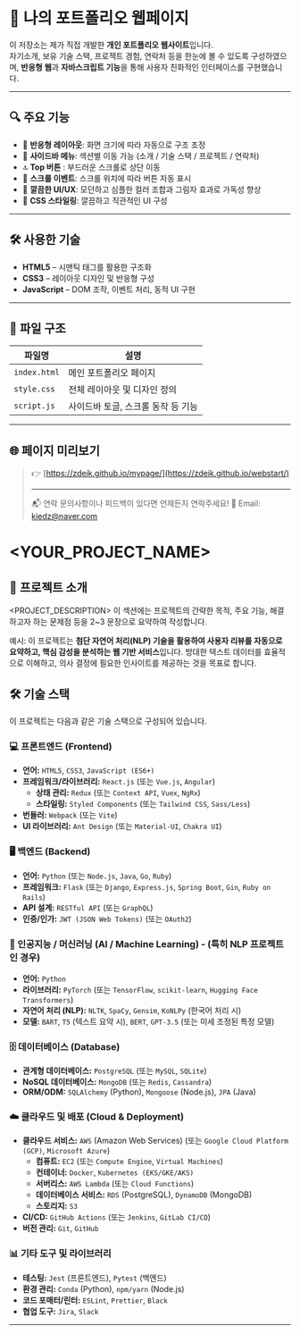 # 💼 나의 포트폴리오 웹페이지

이 저장소는 제가 직접 개발한 **개인 포트폴리오 웹사이트**입니다.  
자기소개, 보유 기술 스택, 프로젝트 경험, 연락처 등을 한눈에 볼 수 있도록 구성하였으며, **반응형 웹**과 **자바스크립트 기능**을 통해 사용자 친화적인 인터페이스를 구현했습니다.

---

## 🔍 주요 기능

- 📱 **반응형 레이아웃**: 화면 크기에 따라 자동으로 구조 조정
- 📂 **사이드바 메뉴**: 섹션별 이동 가능 (소개 / 기술 스택 / 프로젝트 / 연락처)
- 🔝 **Top 버튼** : 부드러운 스크롤로 상단 이동
- 📌 **스크롤 이벤트**: 스크롤 위치에 따라 버튼 자동 표시
- 🎨 **깔끔한 UI/UX**: 모던하고 심플한 컬러 조합과 그림자 효과로 가독성 향상
- 🎨 **CSS 스타일링**: 깔끔하고 직관적인 UI 구성

---

## 🛠 사용한 기술

- **HTML5** – 시맨틱 태그를 활용한 구조화
- **CSS3** – 레이아웃 디자인 및 반응형 구성
- **JavaScript** – DOM 조작, 이벤트 처리, 동적 UI 구현

---

## 📁 파일 구조

| 파일명         | 설명                                |
|----------------|-------------------------------------|
| `index.html`   | 메인 포트폴리오 페이지              |
| `style.css`    | 전체 레이아웃 및 디자인 정의        |
| `script.js`    | 사이드바 토글, 스크롤 동작 등 기능  |

---

## 🌐 페이지 미리보기

> 👉 [https://zdeik.github.io/mypage/](https://zdeik.github.io/webstart/)
>
> ---
>
> 📬 연락
문의사항이나 피드백이 있다면 언제든지 연락주세요!
📧 Email: kiedz@naver.com












# <YOUR_PROJECT_NAME>

## 🚀 프로젝트 소개

<PROJECT_DESCRIPTION>
이 섹션에는 프로젝트의 간략한 목적, 주요 기능, 해결하고자 하는 문제점 등을 2~3 문장으로 요약하여 작성합니다.

예시:
이 프로젝트는 **첨단 자연어 처리(NLP) 기술을 활용하여 사용자 리뷰를 자동으로 요약하고, 핵심 감성을 분석하는 웹 기반 서비스**입니다. 방대한 텍스트 데이터를 효율적으로 이해하고, 의사 결정에 필요한 인사이트를 제공하는 것을 목표로 합니다.

## 🛠️ 기술 스택

이 프로젝트는 다음과 같은 기술 스택으로 구성되어 있습니다.

### 💻 프론트엔드 (Frontend)

* **언어:** `HTML5`, `CSS3`, `JavaScript (ES6+)`
* **프레임워크/라이브러리:** `React.js` (또는 `Vue.js`, `Angular`)
    * **상태 관리:** `Redux` (또는 `Context API`, `Vuex`, `NgRx`)
    * **스타일링:** `Styled Components` (또는 `Tailwind CSS`, `Sass/Less`)
* **번들러:** `Webpack` (또는 `Vite`)
* **UI 라이브러리:** `Ant Design` (또는 `Material-UI`, `Chakra UI`)

### 🖥️ 백엔드 (Backend)

* **언어:** `Python` (또는 `Node.js`, `Java`, `Go`, `Ruby`)
* **프레임워크:** `Flask` (또는 `Django`, `Express.js`, `Spring Boot`, `Gin`, `Ruby on Rails`)
* **API 설계:** `RESTful API` (또는 `GraphQL`)
* **인증/인가:** `JWT (JSON Web Tokens)` (또는 `OAuth2`)

### 🧠 인공지능 / 머신러닝 (AI / Machine Learning) - (특히 NLP 프로젝트인 경우)

* **언어:** `Python`
* **라이브러리:** `PyTorch` (또는 `TensorFlow`, `scikit-learn`, `Hugging Face Transformers`)
* **자연어 처리 (NLP):** `NLTK`, `SpaCy`, `Gensim`, `KoNLPy` (한국어 처리 시)
* **모델:** `BART`, `T5` (텍스트 요약 시), `BERT`, `GPT-3.5` (또는 미세 조정된 특정 모델)

### 🗄️ 데이터베이스 (Database)

* **관계형 데이터베이스:** `PostgreSQL` (또는 `MySQL`, `SQLite`)
* **NoSQL 데이터베이스:** `MongoDB` (또는 `Redis`, `Cassandra`)
* **ORM/ODM:** `SQLAlchemy` (Python), `Mongoose` (Node.js), `JPA` (Java)

### ☁️ 클라우드 및 배포 (Cloud & Deployment)

* **클라우드 서비스:** `AWS` (Amazon Web Services) (또는 `Google Cloud Platform (GCP)`, `Microsoft Azure`)
    * **컴퓨트:** `EC2` (또는 `Compute Engine`, `Virtual Machines`)
    * **컨테이너:** `Docker`, `Kubernetes (EKS/GKE/AKS)`
    * **서버리스:** `AWS Lambda` (또는 `Cloud Functions`)
    * **데이터베이스 서비스:** `RDS` (PostgreSQL), `DynamoDB` (MongoDB)
    * **스토리지:** `S3`
* **CI/CD:** `GitHub Actions` (또는 `Jenkins`, `GitLab CI/CD`)
* **버전 관리:** `Git`, `GitHub`

### 📊 기타 도구 및 라이브러리

* **테스팅:** `Jest` (프론트엔드), `Pytest` (백엔드)
* **환경 관리:** `Conda` (Python), `npm/yarn` (Node.js)
* **코드 포매터/린터:** `ESLint`, `Prettier`, `Black`
* **협업 도구:** `Jira`, `Slack`

---
